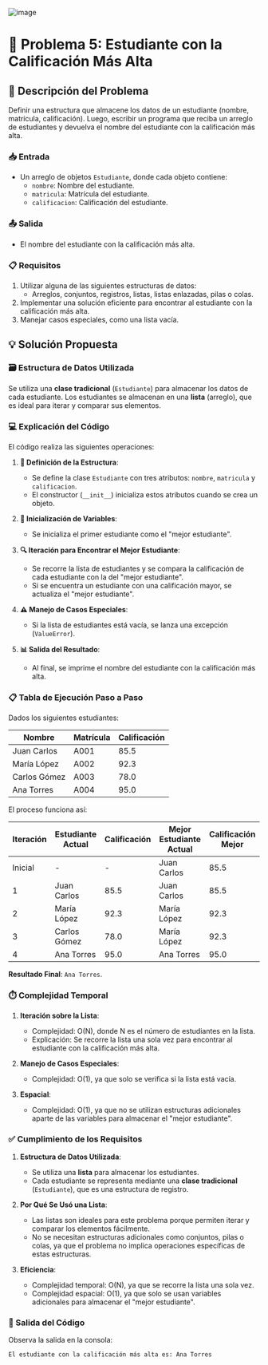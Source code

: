 ![image](https://github.com/user-attachments/assets/e1b1b52f-de9a-4232-ace4-62889211479a)

# **🎯 Problema 5: Estudiante con la Calificación Más Alta**

## **📖 Descripción del Problema**
Definir una estructura que almacene los datos de un estudiante (nombre, matrícula, calificación). Luego, escribir un programa que reciba un arreglo de estudiantes y devuelva el nombre del estudiante con la calificación más alta.

### **📥 Entrada**
- Un arreglo de objetos `Estudiante`, donde cada objeto contiene:
  - `nombre`: Nombre del estudiante.
  - `matricula`: Matrícula del estudiante.
  - `calificacion`: Calificación del estudiante.

### **📤 Salida**
- El nombre del estudiante con la calificación más alta.

### **📋 Requisitos**
1. Utilizar alguna de las siguientes estructuras de datos:
   - Arreglos, conjuntos, registros, listas, listas enlazadas, pilas o colas.
2. Implementar una solución eficiente para encontrar al estudiante con la calificación más alta.
3. Manejar casos especiales, como una lista vacía.

## **💡 Solución Propuesta**

### **🗃️ Estructura de Datos Utilizada**
Se utiliza una **clase tradicional** (`Estudiante`) para almacenar los datos de cada estudiante. Los estudiantes se almacenan en una **lista** (arreglo), que es ideal para iterar y comparar sus elementos.

### **💻 Explicación del Código**
El código realiza las siguientes operaciones:

1. **📝 Definición de la Estructura**:
   - Se define la clase `Estudiante` con tres atributos: `nombre`, `matricula` y `calificacion`.
   - El constructor (`__init__`) inicializa estos atributos cuando se crea un objeto.

2. **🔄 Inicialización de Variables**:
   - Se inicializa el primer estudiante como el "mejor estudiante".

3. **🔍 Iteración para Encontrar el Mejor Estudiante**:
   - Se recorre la lista de estudiantes y se compara la calificación de cada estudiante con la del "mejor estudiante".
   - Si se encuentra un estudiante con una calificación mayor, se actualiza el "mejor estudiante".

4. **⚠️ Manejo de Casos Especiales**:
   - Si la lista de estudiantes está vacía, se lanza una excepción (`ValueError`).

5. **📊 Salida del Resultado**:
   - Al final, se imprime el nombre del estudiante con la calificación más alta.

### **📋 Tabla de Ejecución Paso a Paso**
Dados los siguientes estudiantes:

| Nombre       | Matrícula | Calificación |
|--------------|-----------|--------------|
| Juan Carlos  | A001      | 85.5         |
| María López  | A002      | 92.3         |
| Carlos Gómez | A003      | 78.0         |
| Ana Torres   | A004      | 95.0         |

El proceso funciona así:

| Iteración | Estudiante Actual | Calificación | Mejor Estudiante Actual | Calificación Mejor |
|-----------|-------------------|--------------|-------------------------|--------------------|
| Inicial   | -                 | -            | Juan Carlos             | 85.5               |
| 1         | Juan Carlos       | 85.5         | Juan Carlos             | 85.5               |
| 2         | María López       | 92.3         | María López             | 92.3               |
| 3         | Carlos Gómez      | 78.0         | María López             | 92.3               |
| 4         | Ana Torres        | 95.0         | Ana Torres              | 95.0               |

**Resultado Final**: `Ana Torres`.

### **⏱️ Complejidad Temporal**
1. **Iteración sobre la Lista**:
   - Complejidad: O(N), donde N es el número de estudiantes en la lista.
   - Explicación: Se recorre la lista una sola vez para encontrar al estudiante con la calificación más alta.

2. **Manejo de Casos Especiales**:
   - Complejidad: O(1), ya que solo se verifica si la lista está vacía.

3. **Espacial**:
   - Complejidad: O(1), ya que no se utilizan estructuras adicionales aparte de las variables para almacenar el "mejor estudiante".

### **✅ Cumplimiento de los Requisitos**
1. **Estructura de Datos Utilizada**:
   - Se utiliza una **lista** para almacenar los estudiantes.
   - Cada estudiante se representa mediante una **clase tradicional** (`Estudiante`), que es una estructura de registro.

2. **Por Qué Se Usó una Lista**:
   - Las listas son ideales para este problema porque permiten iterar y comparar los elementos fácilmente.
   - No se necesitan estructuras adicionales como conjuntos, pilas o colas, ya que el problema no implica operaciones específicas de estas estructuras.

3. **Eficiencia**:
   - Complejidad temporal: O(N), ya que se recorre la lista una sola vez.
   - Complejidad espacial: O(1), ya que solo se usan variables adicionales para almacenar el "mejor estudiante".

### **📢 Salida del Código**
Observa la salida en la consola:
```
El estudiante con la calificación más alta es: Ana Torres
```
